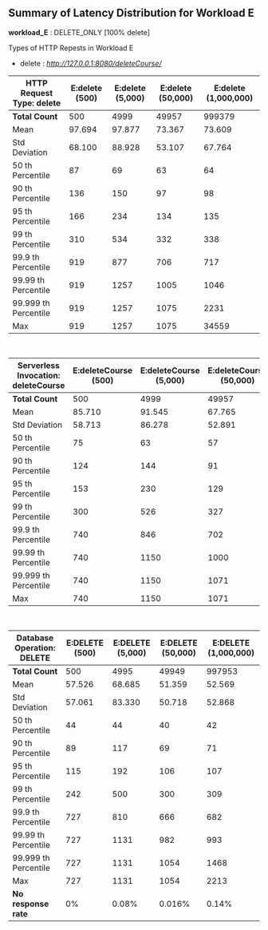 
## Summary of Latency Distribution for Workload E

<strong>workload\_E</strong> : DELETE\_ONLY \[100% delete\]

Types of HTTP Repests in Workload E
- delete : *http://127.0.0.1:8080/deleteCourse/*

|HTTP Request Type: delete 		 	|E:delete (500)			|E:delete (5,000)			|E:delete (50,000)			|E:delete (1,000,000)		|
|---								|---					|---						|---						|---						|
|<strong>Total Count</strong>    	|500					|4999						|49957						|999379						|
|Mean   	  						|97.694					|97.877						|73.367 					|73.609						|
|Std Deviation   					|68.100					|88.928						|53.107						|67.764						|		
|50 th Percentile   				|87						|69							|63							|64							|		
|90 th Percentile    				|136					|150						|97							|98							|		
|95 th Percentile    				|166					|234						|134						|135						|
|99 th Percentile    				|310					|534						|332						|338						|	
|99.9 th Percentile   	 			|919					|877						|706						|717						|
|99.99 th Percentile  				|919					|1257						|1005						|1046						|
|99.999 th Percentile  				|919					|1257						|1075						|2231						|
|Max    							|919					|1257						|1075						|34559						|
<br>

|Serverless Invocation: deleteCourse 	|E:deleteCourse (500)	|E:deleteCourse (5,000)		|E:deleteCourse (50,000)	|E:deleteCourse (1,000,000)	|
|---									|---					|---						|---						|---						|
|<strong>Total Count</strong>    		|500					|4999						|49957						|999379				 		|
|Mean   	  							|85.710 				|91.545						|67.765						|68.272						|
|Std Deviation   						|58.713					|86.278						|52.891						|67.166						|	
|50 th Percentile   					|75						|63							|57							|58							|	
|90 th Percentile    					|124					|144						|91							|93							|		
|95 th Percentile    					|153					|230						|129						|130						|	
|99 th Percentile    					|300					|526						|327						|333						|	
|99.9 th Percentile   	 				|740					|846						|702						|711						|
|99.99 th Percentile  					|740					|1150						|1000						|1037						|
|99.999 th Percentile  					|740					|1150						|1071						|1953						|
|Max    								|740					|1150						|1071						|34559						|
<br>

|Database Operation: DELETE 	|E:DELETE (500)		|E:DELETE (5,000)	|E:DELETE (50,000)		|E:DELETE (1,000,000)	|
|---							|---				|---				|---					|---					|
|<strong>Total Count</strong>   |500				|4995				|49949					|997953					|
|Mean   	  					|57.526				|68.685				|51.359					|52.569					|
|Std Deviation   				|57.061				|83.330				|50.718					|52.868					|	
|50 th Percentile   			|44					|44					|40						|42						|	
|90 th Percentile    			|89					|117				|69						|71						|	
|95 th Percentile    			|115				|192				|106					|107					|	
|99 th Percentile    			|242				|500				|300					|309					|	
|99.9 th Percentile   		 	|727				|810				|666					|682					|
|99.99 th Percentile  			|727				|1131				|982					|993					|
|99.999 th Percentile  			|727				|1131				|1054					|1468					|
|Max    						|727				|1131				|1054					|2213					|
|<strong>No response rate 		|0%					|0.08%				|0.016%					|0.14%					|